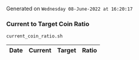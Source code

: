 Generated on `Wednesday 08-June-2022 at 16:20:17`

### Current to Target Coin Ratio
`current_coin_ratio.sh`

Date|Current|Target|Ratio
---|---|---|---

